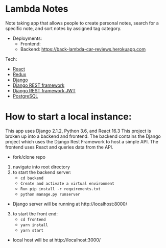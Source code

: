 # Lambda Notes

Note taking app that allows people to create personal notes, search for a specific note, and sort notes by assigned tag category.

- Deployments:
  - Frontend:
  - Backend: https://back-lambda-car-reviews.herokuapp.com

Tech:

- [React](https://reactjs.org/docs/getting-started.html)
- [Redux](https://redux.js.org/)
- [Django](https://docs.djangoproject.com/en/2.1/)
- [Django REST framework](https://www.django-rest-framework.org/)
- [Django REST framework JWT](http://getblimp.github.io/django-rest-framework-jwt/)
- [PostgreSQL]()

# How to start a local instance:

This app uses Django 2.1.2, Python 3.6, and React 16.3
This project is broken up into a backend and frontend. The backend contains the Django project which uses the Django Rest Framework to host a simple API. The frontend uses React and queries data from the API.

- fork/clone repo

1. navigate into root directory
2. to start the backend server:
   - `cd backend`
   - `Create and activate a virtual environment`
   - `Run pip install -r requirements.txt`
   - `python manage.py runserver`

- Django server will be running at http://localhost:8000/

3.  to start the front end:
    - `cd frontend`
    - `yarn install`
    - `yarn start`

- local host will be at http://localhost:3000/
